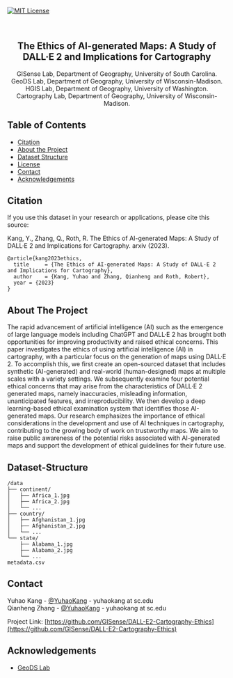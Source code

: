 [![MIT License][license-shield]][license-url]

<!-- PROJECT LOGO -->
<br />
<p align="center">
<!--   <a href="https://geods.geography.wisc.edu/"> -->
<!--     <img src="images/geods_safegraph_nsf_logo.jpg" alt="Logo" width="400"> -->

  <h2 align="center">The Ethics of AI-generated Maps: A Study of DALL·E 2 and Implications for Cartography</h2>

  <p align="center">
      GISense Lab, Department of Geography, University of South Carolina.  
      GeoDS Lab, Department of Geography, University of Wisconsin-Madison.  
      HGIS Lab, Department of Geography, University of Washington.  
      Cartography Lab, Department of Geography, University of Wisconsin-Madison.  
    <br />
    <!--<a href="https://geods.geography.wisc.edu/covid-19-physical-distancing">Website</a>
    ·
    <a href="http://geods.geography.wisc.edu/covid19/King_WA.html">View Demo</a>-->
  </p>
</p>

<!-- TABLE OF CONTENTS -->
## Table of Contents

* [Citation](#citation)
* [About the Project](#about-the-project)
* [Dataset Structure](#dataset-structure)
* [License](#license)
* [Contact](#contact)
* [Acknowledgements](#acknowledgements)


<!-- Citation -->
## Citation
If you use this dataset in your research or applications, please cite this source:


Kang, Y., Zhang, Q., Roth, R. The Ethics of AI-generated Maps: A Study of DALL·E 2 and Implications for Cartography. arxiv (2023). <!--[https://www.nature.com/articles/s41597-020-00734-5](https://rdcu.be/cd2Fd)-->
    

```
@article{kang2023ethics,
  title     = {The Ethics of AI-generated Maps: A Study of DALL·E 2 and Implications for Cartography},
  author    = {Kang, Yuhao and Zhang, Qianheng and Roth, Robert},
  year = {2023}
}
```

## About The Project
The rapid advancement of artificial intelligence (AI) such as the emergence of large language models including ChatGPT and DALL·E 2 has brought both opportunities for improving productivity and raised ethical concerns. This paper investigates the ethics of using artificial intelligence (AI) in cartography, with a particular focus on the generation of maps using DALL·E 2. To accomplish this, we first create an open-sourced dataset that includes synthetic (AI-generated) and real-world (human-designed) maps at multiple scales with a variety settings. We subsequently examine four potential ethical concerns that may arise from the characteristics of DALL·E 2 generated maps, namely inaccuracies, misleading information, unanticipated features, and irreproducibility. We then develop a deep learning-based ethical examination system that identifies those AI-generated maps. Our research emphasizes the importance of ethical considerations in the development and use of AI techniques in cartography, contributing to the growing body of work on trustworthy maps. We aim to raise public awareness of the potential risks associated with AI-generated maps and support the development of ethical guidelines for their future use.

## Dataset-Structure

```
/data
├── continent/
│   ├── Africa_1.jpg
│   ├── Africa_2.jpg
│   └── ...
├── country/
│   ├── Afghanistan_1.jpg
│   ├── Afghanistan_2.jpg
│   └── ...
└── state/
    ├── Alabama_1.jpg
    ├── Alabama_2.jpg
    └── ...
metadata.csv
```
<!-- CONTACT -->
## Contact

Yuhao Kang - [@YuhaoKang](https://twitter.com/YuhaoKang) - yuhaokang at sc.edu  
Qianheng Zhang - [@YuhaoKang](https://twitter.com/YuhaoKang) - yuhaokang at sc.edu  

Project Link: [https://github.com/GISense/DALL-E2-Cartography-Ethics](https://github.com/GISense/DALL-E2-Cartography-Ethics) 


<!-- ACKNOWLEDGEMENTS -->
## Acknowledgements
* [GeoDS Lab](https://geods.geography.wisc.edu/)


<!-- MARKDOWN LINKS & IMAGES -->
[license-shield]: https://img.shields.io/github/license/othneildrew/Best-README-Template.svg?style=flat-square
[license-url]: https://github.com/GeoDS/COVID19USFlows/blob/master/LICENSE.txt
